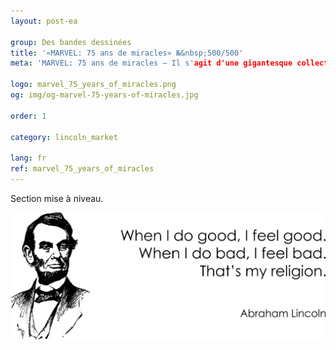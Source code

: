 ```yaml
---
layout: post-ea

group: Des bandes dessinées
title: '«MARVEL: 75 ans de miracles» №&nbsp;500/500'
meta: 'MARVEL: 75 ans de miracles – Il s'agit d'une gigantesque collection des scènes les plus significatives de l'univers passionnant de la bande dessinée Marvel.'

logo: marvel_75_years_of_miracles.png
og: img/og-marvel-75-years-of-miracles.jpg

order: 1

category: lincoln_market

lang: fr
ref: marvel_75_years_of_miracles
---
```


Section mise à niveau.  

<a data-fancybox="gallery" href="/img/programming/Lincoln.png"><img src="/img/programming/Lincoln.png" alt=""></a>
